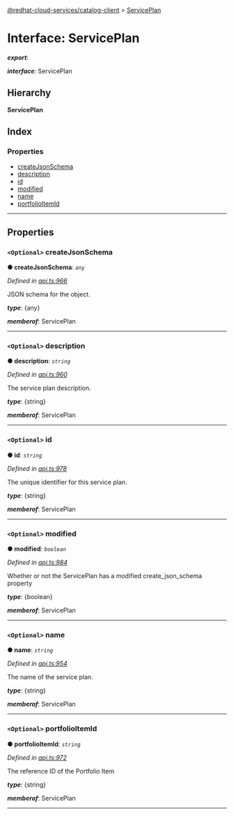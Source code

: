 [@redhat-cloud-services/catalog-client](../README.md) > [ServicePlan](../interfaces/serviceplan.md)

# Interface: ServicePlan

*__export__*: 

*__interface__*: ServicePlan

## Hierarchy

**ServicePlan**

## Index

### Properties

* [createJsonSchema](serviceplan.md#createjsonschema)
* [description](serviceplan.md#description)
* [id](serviceplan.md#id)
* [modified](serviceplan.md#modified)
* [name](serviceplan.md#name)
* [portfolioItemId](serviceplan.md#portfolioitemid)

---

## Properties

<a id="createjsonschema"></a>

### `<Optional>` createJsonSchema

**● createJsonSchema**: *`any`*

*Defined in [api.ts:966](https://github.com/RedHatInsights/javascript-clients/blob/master/packages/catalog/api.ts#L966)*

JSON schema for the object.

*__type__*: {any}

*__memberof__*: ServicePlan

___
<a id="description"></a>

### `<Optional>` description

**● description**: *`string`*

*Defined in [api.ts:960](https://github.com/RedHatInsights/javascript-clients/blob/master/packages/catalog/api.ts#L960)*

The service plan description.

*__type__*: {string}

*__memberof__*: ServicePlan

___
<a id="id"></a>

### `<Optional>` id

**● id**: *`string`*

*Defined in [api.ts:978](https://github.com/RedHatInsights/javascript-clients/blob/master/packages/catalog/api.ts#L978)*

The unique identifier for this service plan.

*__type__*: {string}

*__memberof__*: ServicePlan

___
<a id="modified"></a>

### `<Optional>` modified

**● modified**: *`boolean`*

*Defined in [api.ts:984](https://github.com/RedHatInsights/javascript-clients/blob/master/packages/catalog/api.ts#L984)*

Whether or not the ServicePlan has a modified create\_json\_schema property

*__type__*: {boolean}

*__memberof__*: ServicePlan

___
<a id="name"></a>

### `<Optional>` name

**● name**: *`string`*

*Defined in [api.ts:954](https://github.com/RedHatInsights/javascript-clients/blob/master/packages/catalog/api.ts#L954)*

The name of the service plan.

*__type__*: {string}

*__memberof__*: ServicePlan

___
<a id="portfolioitemid"></a>

### `<Optional>` portfolioItemId

**● portfolioItemId**: *`string`*

*Defined in [api.ts:972](https://github.com/RedHatInsights/javascript-clients/blob/master/packages/catalog/api.ts#L972)*

The reference ID of the Portfolio Item

*__type__*: {string}

*__memberof__*: ServicePlan

___

